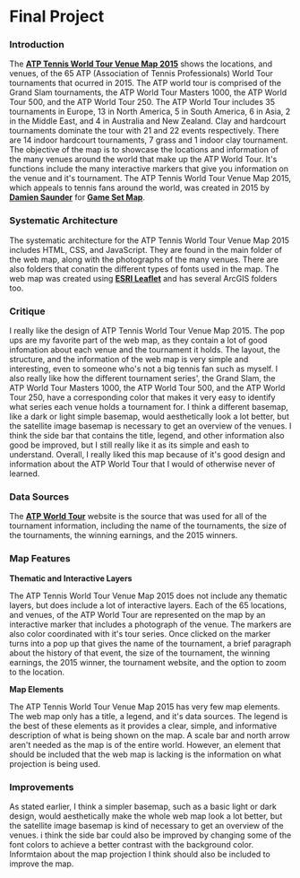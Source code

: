 # Final Project

### Introduction

The [**ATP Tennis World Tour Venue Map 2015**](http://gamesetmap.com/atp2015/) shows the locations, and venues, of the 65 ATP (Association of Tennis Professionals) World Tour tournaments that ocurred in 2015. The ATP world tour is comprised of the Grand Slam tournaments, the ATP World Tour Masters 1000, the ATP World Tour 500, and the ATP World Tour 250. The ATP World Tour includes 35 tournaments in Europe, 13 in North America, 5 in South America, 6  in Asia, 2 in the Middle East, and 4 in Australia and New Zealand. Clay and hardcourt tournaments dominate the tour with 21 and 22 events respectively. There are 14 indoor hardcourt tournaments, 7 grass and 1 indoor clay tournament. The objective of the map is to showcase the locations and information of the many venues around the world that make up the ATP World Tour. It's functions include the many interactive markers that give you information on the venue and it's tournament. The ATP Tennis World Tour Venue Map 2015, which appeals to tennis fans around the world, was created in 2015 by [**Damien Saunder**](https://twitter.com/DamienSaunder) for [**Game Set Map**](http://gamesetmap.com/).

### Systematic Architecture

The systematic architecture for the ATP Tennis World Tour Venue Map 2015 includes HTML, CSS, and JavaScript. They are found in the main folder of the web map, along with the photographs of the many venues. There are also folders that conatin the different types of fonts used in the map. The web map was created using [**ESRI Leaflet**](http://esri.github.io/esri-leaflet/examples/) and has several ArcGIS folders too.
  
### Critique

I really like the design of ATP Tennis World Tour Venue Map 2015. The pop ups are my favorite part of the web map, as they contain a lot of good infomation about each venue and the tournament it holds. The layout, the structure, and the information of the web map is very simple and interesting, even to someone who's not a big tennis fan such as myself. I also really like how the different tournament series', the Grand Slam, the ATP World Tour Masters 1000, the ATP World Tour 500, and the ATP World Tour 250, have a corresponding color that makes it very easy to identify what series each venue holds a tournament for. I think a different basemap, like a dark or light simple basemap, would aesthetically look a lot better, but the satellite image basemap is necessary to get an overview of the venues. I think the side bar that contains the title, legend, and other information also good be improved, but I still really like it as its simple and eash to understand. Overall, I really liked this map because of it's good design and information about the ATP World Tour that I would of otherwise never of learned.

### Data Sources

The [**ATP World Tour**](https://www.atptour.com/) website is the source that was used for all of the tournament information, including the name of the tournaments, the size of the tournaments, the winning earnings, and the 2015 winners. 

### Map Features

**Thematic and Interactive Layers**

The ATP Tennis World Tour Venue Map 2015 does not include any thematic layers, but does include a lot of interactive layers. Each of the 65 locations, and venues, of the ATP World Tour are represented on the map by an interactive marker that includes a photograph of the venue. The markers are also color coordinated with it's tour series. Once clicked on the marker turns into a pop up that gives the name of the tournament, a brief paragraph about the history of that event, the size of the tournament, the winning earnings, the 2015 winner, the tournament website, and the option to zoom to the location. 

**Map Elements**

The ATP Tennis World Tour Venue Map 2015 has very few map elements. The web map only has a title, a legend, and it's data sources. The legend is the best of these elements as it provides a clear, simple, and informative description of what is being shown on the map. A scale bar and north arrow aren't needed as the map is of the entire world. However, an element that should be included that the web map is lacking is the information on what projection is being used.
  
### Improvements
  
As stated earlier, I think a simpler basemap, such as a basic light or dark design, would aesthetically make the whole web map look a lot better, but the satellite image basemap is kind of necessary to get an overview of the venues. i think the side bar could also be improved by changing some of the font colors to achieve a better contrast with the background color. Informtaion about the map projection I think should also be included to improve the map.
